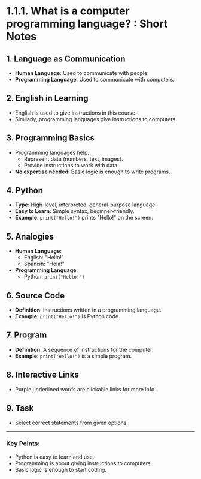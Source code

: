 # 1.1.1. What is a computer programming language? : Short Notes 

## 1. **Language as Communication**
   - **Human Language**: Used to communicate with people.
   - **Programming Language**: Used to communicate with computers.

## 2. **English in Learning**
   - English is used to give instructions in this course.
   - Similarly, programming languages give instructions to computers.

## 3. **Programming Basics**
   - Programming languages help:
     - Represent data (numbers, text, images).
     - Provide instructions to work with data.
   - **No expertise needed**: Basic logic is enough to write programs.

## 4. **Python**
   - **Type**: High-level, interpreted, general-purpose language.
   - **Easy to Learn**: Simple syntax, beginner-friendly.
   - **Example**: `print("Hello!")` prints "Hello!" on the screen.

## 5. **Analogies**
   - **Human Language**:
     - English: "Hello!"
     - Spanish: "Hola!"
   - **Programming Language**:
     - Python: `print("Hello!")`

## 6. **Source Code**
   - **Definition**: Instructions written in a programming language.
   - **Example**: `print("Hello!")` is Python code.

## 7. **Program**
   - **Definition**: A sequence of instructions for the computer.
   - **Example**: `print("Hello!")` is a simple program.

## 8. **Interactive Links**
   - Purple underlined words are clickable links for more info.

## 9. **Task**
   - Select correct statements from given options.

---

### Key Points:
- Python is easy to learn and use.
- Programming is about giving instructions to computers.
- Basic logic is enough to start coding.
